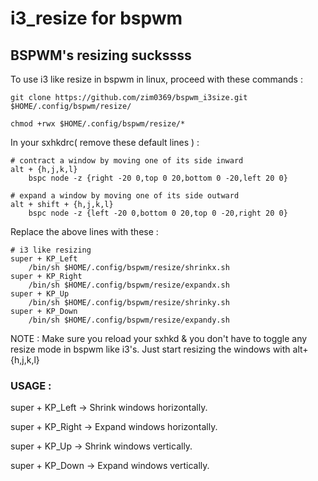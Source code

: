 # i3_resize for bspwm
## BSPWM's resizing suckssss
To use i3 like resize in bspwm in linux, proceed with these commands :

    git clone https://github.com/zim0369/bspwm_i3size.git $HOME/.config/bspwm/resize/
    
    chmod +rwx $HOME/.config/bspwm/resize/*
In your sxhkdrc( remove these default lines ) :

    # contract a window by moving one of its side inward
    alt + {h,j,k,l}
    	bspc node -z {right -20 0,top 0 20,bottom 0 -20,left 20 0}
    
    # expand a window by moving one of its side outward
    alt + shift + {h,j,k,l}
    	bspc node -z {left -20 0,bottom 0 20,top 0 -20,right 20 0}
Replace the above lines with these :

    # i3 like resizing
    super + KP_Left
        /bin/sh $HOME/.config/bspwm/resize/shrinkx.sh
    super + KP_Right
        /bin/sh $HOME/.config/bspwm/resize/expandx.sh
    super + KP_Up
        /bin/sh $HOME/.config/bspwm/resize/shrinky.sh
    super + KP_Down
        /bin/sh $HOME/.config/bspwm/resize/expandy.sh

NOTE : Make sure you reload your sxhkd & you don't have to toggle any resize mode in bspwm like i3's. Just start resizing the windows with alt+{h,j,k,l}

### USAGE :
super + KP_Left -> Shrink windows horizontally.

super + KP_Right -> Expand windows horizontally.

super + KP_Up -> Shrink windows vertically.

super + KP_Down -> Expand windows vertically.
